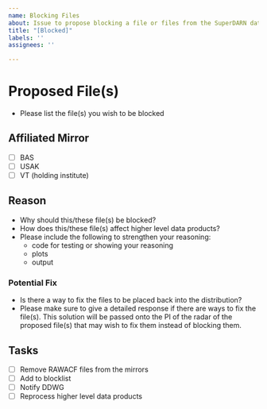 ```yaml
---
name: Blocking Files
about: Issue to propose blocking a file or files from the SuperDARN data mirrors.
title: "[Blocked]"
labels: ''
assignees: ''

---
```

                   
# Proposed File(s)
- Please list the file(s) you wish to be blocked

## Affiliated Mirror
- [ ] BAS
- [ ] USAK
- [ ] VT (holding institute) 

## Reason
- Why should this/these file(s) be blocked? 
- How does this/these file(s) affect higher level data products?
- Please include the following to strengthen your reasoning:
     - code for testing or showing your reasoning
     - plots 
     - output 

### Potential Fix
- Is there a way to fix the files to be placed back into the distribution?
- Please make sure to give a detailed response if there are ways to fix the file(s). This solution will be passed onto the PI of the radar of the proposed file(s) that may wish to fix them instead of blocking them.

## Tasks 
- [ ] Remove RAWACF files from the mirrors 
- [ ] Add to blocklist 
- [ ] Notify DDWG
- [ ] Reprocess higher level data products
